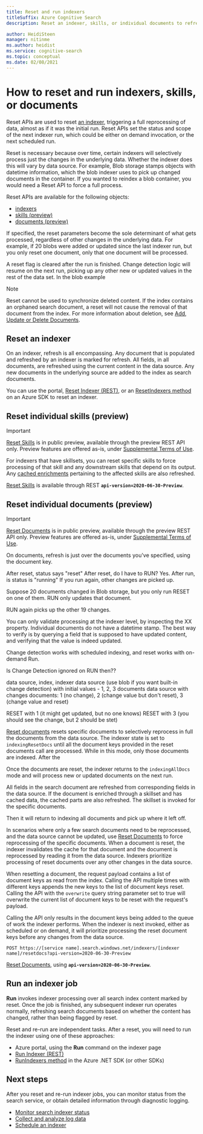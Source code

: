 ```yaml
---
title: Reset and run indexers
titleSuffix: Azure Cognitive Search
description: Reset an indexer, skills, or individual documents to refresh all or part of and index or knowledge store.

author: HeidiSteen
manager: nitinme
ms.author: heidist
ms.service: cognitive-search
ms.topic: conceptual
ms.date: 02/08/2021
---
```


# How to reset and run indexers, skills, or documents

Reset APIs are used to reset [an indexer](search-indexer-overview.md), triggering a full reprocessing of data, almost as if it was the initial run. Reset APIs set the status and scope of the next indexer run, which could be either on demand invocation, or the next scheduled run.

Reset is necessary because over time, certain indexers will selectively process just the changes in the underlying data. Whether the indexer does this will vary by data source. For example, Blob storage stamps objects with datetime information, which the blob indexer uses to pick up changed documents in the container. If you wanted to reindex a blob container, you would need a Reset API to force a full process.

Reset APIs are available for the following objects:

+ [indexers](#reset-indexers)
+ [skills (preview)](#reset-skills)
+ [documents (preview)](#reset-docs)

If specified, the reset parameters become the sole determinant of what gets processed, regardless of other changes in the underlying data. For example, if 20 blobs were added or updated since the last indexer run, but you only reset one document, only that one document will be processed.

A reset flag is cleared after the run is finished. Change detection logic will resume on the next run, picking up any other new or updated values in the rest of the data set. In the blob example

> [!NOTE]
> Reset cannot be used to synchronize deleted content. If the index contains an orphaned search document, a reset will not cause the removal of that document from the index. For more information about deletion, see [Add, Update or Delete Documents](/rest/api/searchservice/addupdate-or-delete-documents).

<a name="reset-indexer"></a>

## Reset an indexer

On an indexer, refresh is all encompassing. Any document that is populated and refreshed by an indexer is marked for refresh. All fields, in all documents, are refreshed using the current content in the data source. Any new documents in the underlying source are added to the index as search documents.

You can use the portal, [Reset Indexer (REST)](/rest/api/searchservice/reset-indexer), or an [ResetIndexers method](/dotnet/api/azure.search.documents.indexes.searchindexerclient.resetindexer) on an Azure SDK to reset an indexer.

<a name="reset-skill"></a>

## Reset individual skills (preview)

> [!IMPORTANT] 
> [Reset Skills](/rest/api/searchservice/preview-api/reset-skills) is in public preview, available through the preview REST API only. Preview features are offered as-is, under [Supplemental Terms of Use](https://azure.microsoft.com/support/legal/preview-supplemental-terms/).

For indexers that have skillsets, you can reset specific skills to force processing of that skill and any downstream skills that depend on its output. Any [cached enrichments](search-howto-incremental-index.md) pertaining to the affected skills are also refreshed.

[Reset Skills](/rest/api/searchservice/preview-api/reset-skills) is available through REST **`api-version=2020-06-30-Preview`**.

<a name="reset-docs"></a>

## Reset individual documents (preview)

> [!IMPORTANT] 
> [Reset Documents](/rest/api/searchservice/preview-api/reset-documents) is in public preview, available through the preview REST API only. Preview features are offered as-is, under [Supplemental Terms of Use](https://azure.microsoft.com/support/legal/preview-supplemental-terms/).

On documents, refresh is just over the documents you've specified, using the document key.

After reset, status says "reset"
After reset, do I have to RUN? Yes. After run, is status is "running"
If you run again, other changes are picked up.

Suppose 20 documents changed in Blob storage, but you only run RESET on one of them. RUN only updates that document.

RUN again picks up the other 19 changes.




You can only validate processing at the indexer level, by inspecting the XX property. Individual documents do not have a datetime stamp. The best way to verify is by querying a field that is supposed to have updated content, and verifying that the value is indeed updated.

Change detection works with scheduled indexing, and reset works with on-demand Run.

Is Change Detection ignored on RUN then??

data source, index, indexer
data source (use blob if you want built-in change detection) with initial values - 1, 2, 3 documents
data source with changes documents: 1 (no change), 2 (change value but don't reset), 3 (change value and reset)


RESET with 1 (it might get updated, but no one knows)
RESET with 3 (you should see the change, but 2 should be stet)

[Reset documents](https://docs.microsoft.com/rest/api/searchservice/preview-api/reset-documents) resets specific documents to selectively reprocess in full the documents from the data source. The indexer state is set to `indexingResetDocs` until all the document keys provided in the reset documents call are processed. While in this mode, only those documents are indexed. After the 


Once the documents are reset, the indexer returns to the `indexingAllDocs` mode and will process new or updated documents on the next run.

All fields in the search document are refreshed from corresponding fields in the data source. If the document is enriched through a skillset and has cached data, the cached parts are also refreshed. The skillset is invoked for the specific documents.

Then it will return to indexing all documents and pick up where it left off.


In scenarios where only a few search documents need to be reprocessed, and the data source cannot be updated, use [Reset Documents](https://docs.microsoft.com/rest/api/searchservice/preview-api/reset-documents) to force reprocessing of the specific documents. When a document is reset, the indexer invalidates the cache for that document and the document is reprocessed by reading it from the data source. Indexers prioritize processing of reset documents over any other changes in the data source. 

When resetting a document, the request payload contains a list of document keys as read from the index. Calling the API multiple times with different keys appends the new keys to the list of document keys reset. Calling the API with the `overwrite` query string parameter set to true will overwrite the current list of document keys to be reset with the request's payload.

Calling the API only results in the document keys being added to the queue of work the indexer performs. When the indexer is next invoked, either as scheduled or on demand, it will prioritize processing the reset document keys before any changes from the data source.

```http
POST https://[service name].search.windows.net/indexers/[indexer name]/resetdocs?api-version=2020-06-30-Preview
```

[Reset Documents](/rest/api/searchservice/preview-api/reset-documents), using **`api-version=2020-06-30-Preview`**.

<!-- 
The Reset Documents API allows you to selectively reprocess documents from your data source. The API accepts document keys as input, and prioritizes the processing of those documents ahead of other documents from the same data source. This API works for all indexers (with or without a skillset). If the call succeeds, customers will always get a 204 NoContent response.

+ For indexers without a skillset, Reset Documents will simply read the source document from the data source and update/insert the contents into the index.

+ For indexers with a skillset and incremental enrichment enabled, Reset Documents will clear the cache and re-run the full skillset.

Recall that Reset Documents takes document keys as input. If the indexer contains a field mapping that associates the document key field to a different field in the data source, Reset Documents will use the field mapping to find the correct field in the data source. -->




## Run an indexer job

**Run** invokes indexer processing over all search index content marked by reset. Once the job is finished, any subsequent indexer run operates normally, refreshing search documents based on whether the content has changed, rather than being flagged by reset.

Reset and re-run are independent tasks. After a reset, you will need to run the indexer using one of these approaches:

+ Azure portal, using the **Run** command on the indexer page
+ [Run Indexer (REST)](/rest/api/searchservice/run-indexer)
+ [RunIndexers method](/dotnet/api/azure.search.documents.indexes.searchindexerclient.runindexer) in the Azure .NET SDK (or other SDKs)

## Next steps

After you reset and re-run indexer jobs, you can monitor status from the search service, or obtain detailed information through diagnostic logging.

+ [Monitor search indexer status](search-howto-monitor-indexers.md)
+ [Collect and analyze log data](search-monitor-logs.md)
+ [Schedule an indexer](search-howto-schedule-indexers.md)